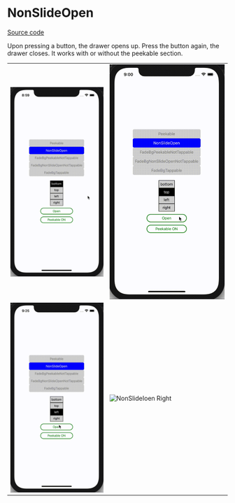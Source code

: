 # NonSlideOpen

[Source code](../../example/src/NonSlideOpen)

Upon pressing a button, the drawer opens up. Press the button again, the drawer closes. It works with or without the peekable section.

<table>
  <tr>
    <td> <img src="../images/nonSlideOpen/bottom.gif" alt="NonSlideIoen Bottom" /> </td>
    <td> <img src="../images/nonSlideOpen/top.gif" alt="NonSlideIoen Top" /> </td>
  </tr>
  <tr>
    <td> <img src="../images/nonSlideOpen/left.gif" alt="NonSlideIoen Left" /> </td>
    <td> <img src="../images/nonSlideOpen/right.gif" alt="NonSlideIoen Right" /> </td>
  </tr>
</table>
